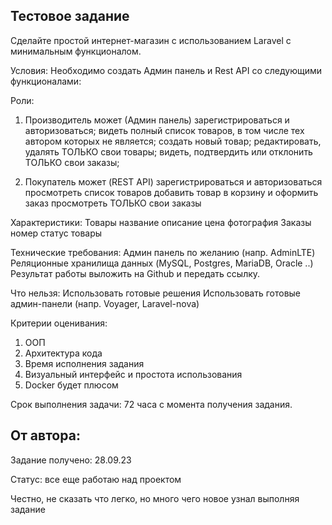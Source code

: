 <h2>Тестовое задание </h2>

Сделайте простой интернет-магазин с использованием Laravel с минимальным функционалом.

Условия:
Необходимо создать Aдмин панель и Rest API со следующими функционалами:

Роли:
1. Производитель может (Админ панель)
   зарегистрироваться и авторизоваться;
   видеть полный список товаров, в том числе тех автором которых не является;
   создать новый товар;
   редактировать, удалять ТОЛЬКО свои товары;
   видеть, подтвердить или отклонить ТОЛЬКО свои заказы;

2. Покупатель может (REST API)
   зарегистрироваться и авторизоваться
   просмотреть список товаров
   добавить товар в корзину и оформить заказ
   просмотреть ТОЛЬКО свои заказы

Характеристики:
Товары
название
описание
цена
фотография
Заказы
номер
статус
товары


Технические требования:
Админ панель по желанию (напр. AdminLTE)
Реляционные хранилища данных (MySQL, Postgres, MariaDB, Oracle ..)
Результат работы выложить на Github и передать ссылку.

Что нельзя:
Использовать готовые решения
Использовать готовые админ-панели (напр. Voyager, Laravel-nova)

Критерии оценивания:
1. ООП
2. Архитектура кода
3. Время исполнения задания
4. Визуальный интерфейс и простота использования
5. Docker будет плюсом

Срок выполнения задачи:
72 часа с момента получения задания.

<h2>От автора:</h2>
Задание получено: 28.09.23

Статус: все еще работаю над проектом

Честно, не сказать что легко, но много чего новое узнал выполняя задание
